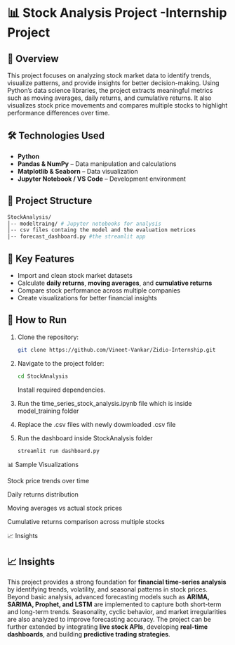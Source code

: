 # 📊 Stock Analysis Project -Internship Project

## 📌 Overview
This project focuses on analyzing stock market data to identify trends, visualize patterns, and provide insights for better decision-making. Using Python’s data science libraries, the project extracts meaningful metrics such as moving averages, daily returns, and cumulative returns. It also visualizes stock price movements and compares multiple stocks to highlight performance differences over time.

## 🛠️ Technologies Used
- **Python**
- **Pandas & NumPy** – Data manipulation and calculations  
- **Matplotlib & Seaborn** – Data visualization  
- **Jupyter Notebook / VS Code** – Development environment  

## 📂 Project Structure
```bash
StockAnalysis/
│-- modeltraing/ # Jupyter notebooks for analysis
│-- csv files containg the model and the evaluation metrices
│-- forecast_dashboard.py #the streamlit app

```


## 📑 Key Features
- Import and clean stock market datasets  
- Calculate **daily returns**, **moving averages**, and **cumulative returns**  
- Compare stock performance across multiple companies  
- Create visualizations for better financial insights  


## 🚀 How to Run
1. Clone the repository:  
   ```bash
   git clone https://github.com/Vineet-Vankar/Zidio-Internship.git
   ```

2. Navigate to the project folder:
   ```bash
   cd StockAnalysis
   ```
   Install required dependencies.

3. Run the time_series_stock_analysis.ipynb file which is inside model_training folder
4. Replace the .csv files with newly dowmloaded .csv file
5. Run the dashboard inside StockAnalysis folder
   ```bash
   streamlit run dashboard.py
   ```


📊 Sample Visualizations

Stock price trends over time

Daily returns distribution

Moving averages vs actual stock prices

Cumulative returns comparison across multiple stocks

📈 Insights

## 📈 Insights
This project provides a strong foundation for **financial time-series analysis** by identifying trends, volatility, and seasonal patterns in stock prices. Beyond basic analysis, advanced forecasting models such as **ARIMA, SARIMA, Prophet, and LSTM** are implemented to capture both short-term and long-term trends. Seasonality, cyclic behavior, and market irregularities are also analyzed to improve forecasting accuracy. The project can be further extended by integrating **live stock APIs**, developing **real-time dashboards**, and building **predictive trading strategies**.

